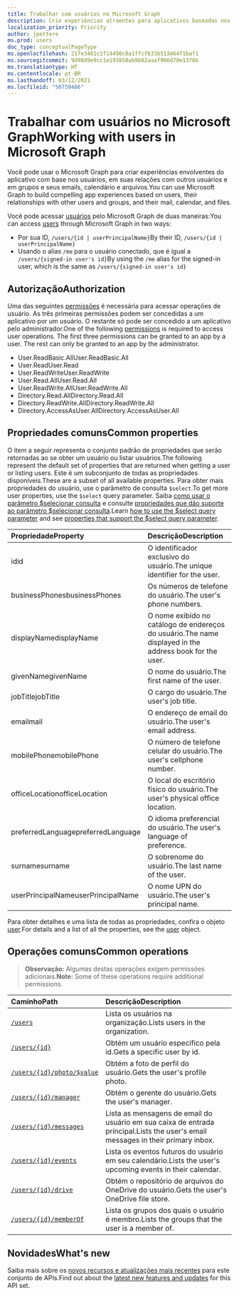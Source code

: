 ```yaml
---
title: Trabalhar com usuários no Microsoft Graph
description: Crie experiências atraentes para aplicativos baseadas nos usuários, suas relações com outros usuários e grupos, seus emails, calendários e arquivos.
localization_priority: Priority
author: jpettere
ms.prod: users
doc_type: conceptualPageType
ms.openlocfilehash: 217e3461c2f14490c0a1ffcf633b513464f1baf1
ms.sourcegitcommit: 9d98d9e9cc1e193850ab9b82aaaf906d70e1378b
ms.translationtype: HT
ms.contentlocale: pt-BR
ms.lasthandoff: 03/12/2021
ms.locfileid: "50759486"
---
```

# <a name="working-with-users-in-microsoft-graph"></a><span data-ttu-id="8f835-103">Trabalhar com usuários no Microsoft Graph</span><span class="sxs-lookup"><span data-stu-id="8f835-103">Working with users in Microsoft Graph</span></span>

<span data-ttu-id="8f835-104">Você pode usar o Microsoft Graph para criar experiências envolventes do aplicativo com base nos usuários, em suas relações com outros usuários e em grupos e seus emails, calendário e arquivos.</span><span class="sxs-lookup"><span data-stu-id="8f835-104">You can use Microsoft Graph to build compelling app experiences based on users, their relationships with other users and groups, and their mail, calendar, and files.</span></span>

<span data-ttu-id="8f835-105">Você pode acessar [usuários](user.md) pelo Microsoft Graph de duas maneiras:</span><span class="sxs-lookup"><span data-stu-id="8f835-105">You can access [users](user.md) through Microsoft Graph in two ways:</span></span>

- <span data-ttu-id="8f835-106">Por sua ID, `/users/{id | userPrincipalName}`</span><span class="sxs-lookup"><span data-stu-id="8f835-106">By their ID, `/users/{id | userPrincipalName}`</span></span>
- <span data-ttu-id="8f835-107">Usando o alias `/me` para o usuário conectado, que é igual a `/users/{signed-in user's id}`</span><span class="sxs-lookup"><span data-stu-id="8f835-107">By using the `/me` alias for the signed-in user, which is the same as `/users/{signed-in user's id}`</span></span>

## <a name="authorization"></a><span data-ttu-id="8f835-108">Autorização</span><span class="sxs-lookup"><span data-stu-id="8f835-108">Authorization</span></span>

<span data-ttu-id="8f835-p101">Uma das seguintes [permissões](/graph/permissions-reference) é necessária para acessar operações de usuário. As três primeiras permissões podem ser concedidas a um aplicativo por um usuário. O restante só pode ser concedido a um aplicativo pelo administrador.</span><span class="sxs-lookup"><span data-stu-id="8f835-p101">One of the following [permissions](/graph/permissions-reference) is required to access user operations. The first three permissions can be granted to an app by a user. The rest can only be granted to an app by the administrator.</span></span>

- <span data-ttu-id="8f835-112">User.ReadBasic.All</span><span class="sxs-lookup"><span data-stu-id="8f835-112">User.ReadBasic.All</span></span>
- <span data-ttu-id="8f835-113">User.Read</span><span class="sxs-lookup"><span data-stu-id="8f835-113">User.Read</span></span>
- <span data-ttu-id="8f835-114">User.ReadWrite</span><span class="sxs-lookup"><span data-stu-id="8f835-114">User.ReadWrite</span></span>
- <span data-ttu-id="8f835-115">User.Read.All</span><span class="sxs-lookup"><span data-stu-id="8f835-115">User.Read.All</span></span>
- <span data-ttu-id="8f835-116">User.ReadWrite.All</span><span class="sxs-lookup"><span data-stu-id="8f835-116">User.ReadWrite.All</span></span>
- <span data-ttu-id="8f835-117">Directory.Read.All</span><span class="sxs-lookup"><span data-stu-id="8f835-117">Directory.Read.All</span></span>
- <span data-ttu-id="8f835-118">Directory.ReadWrite.All</span><span class="sxs-lookup"><span data-stu-id="8f835-118">Directory.ReadWrite.All</span></span>
- <span data-ttu-id="8f835-119">Directory.AccessAsUser.All</span><span class="sxs-lookup"><span data-stu-id="8f835-119">Directory.AccessAsUser.All</span></span>

## <a name="common-properties"></a><span data-ttu-id="8f835-120">Propriedades comuns</span><span class="sxs-lookup"><span data-stu-id="8f835-120">Common properties</span></span>

<span data-ttu-id="8f835-121">O item a seguir representa o conjunto padrão de propriedades que serão retornadas ao se obter um usuário ou listar usuários.</span><span class="sxs-lookup"><span data-stu-id="8f835-121">The following represent the default set of properties that are returned when getting a user or listing users.</span></span> <span data-ttu-id="8f835-122">Este é um subconjunto de todas as propriedades disponíveis.</span><span class="sxs-lookup"><span data-stu-id="8f835-122">These are a subset of all available properties.</span></span> <span data-ttu-id="8f835-123">Para obter mais propriedades do usuário, use o parâmetro de consulta `$select`.</span><span class="sxs-lookup"><span data-stu-id="8f835-123">To get more user properties, use the `$select` query parameter.</span></span> <span data-ttu-id="8f835-124">Saiba [como usar o parâmetro $selecionar consulta](/graph/query-parameters#select-parameter) e consulte [propriedades que dão suporte ao parâmetro $selecionar consulta](../resources/user.md#properties).</span><span class="sxs-lookup"><span data-stu-id="8f835-124">Learn [how to use the $select query parameter](/graph/query-parameters#select-parameter) and see [properties that support the $select query parameter](../resources/user.md#properties).</span></span>

|<span data-ttu-id="8f835-125">Propriedade</span><span class="sxs-lookup"><span data-stu-id="8f835-125">Property</span></span> |<span data-ttu-id="8f835-126">Descrição</span><span class="sxs-lookup"><span data-stu-id="8f835-126">Description</span></span> |
|:----------|:-------------|
|<span data-ttu-id="8f835-127">id</span><span class="sxs-lookup"><span data-stu-id="8f835-127">id</span></span> | <span data-ttu-id="8f835-128">O identificador exclusivo do usuário.</span><span class="sxs-lookup"><span data-stu-id="8f835-128">The unique identifier for the user.</span></span>|
|<span data-ttu-id="8f835-129">businessPhones</span><span class="sxs-lookup"><span data-stu-id="8f835-129">businessPhones</span></span> | <span data-ttu-id="8f835-130">Os números de telefone do usuário.</span><span class="sxs-lookup"><span data-stu-id="8f835-130">The user's phone numbers.</span></span>|
|<span data-ttu-id="8f835-131">displayName</span><span class="sxs-lookup"><span data-stu-id="8f835-131">displayName</span></span> | <span data-ttu-id="8f835-132">O nome exibido no catálogo de endereços do usuário.</span><span class="sxs-lookup"><span data-stu-id="8f835-132">The name displayed in the address book for the user.</span></span>|
|<span data-ttu-id="8f835-133">givenName</span><span class="sxs-lookup"><span data-stu-id="8f835-133">givenName</span></span>| <span data-ttu-id="8f835-134">O nome do usuário.</span><span class="sxs-lookup"><span data-stu-id="8f835-134">The first name of the user.</span></span> |
|<span data-ttu-id="8f835-135">jobTitle</span><span class="sxs-lookup"><span data-stu-id="8f835-135">jobTitle</span></span> | <span data-ttu-id="8f835-136">O cargo do usuário.</span><span class="sxs-lookup"><span data-stu-id="8f835-136">The user's job title.</span></span>|
|<span data-ttu-id="8f835-137">email</span><span class="sxs-lookup"><span data-stu-id="8f835-137">mail</span></span>| <span data-ttu-id="8f835-138">O endereço de email do usuário.</span><span class="sxs-lookup"><span data-stu-id="8f835-138">The user's email address.</span></span> |
|<span data-ttu-id="8f835-139">mobilePhone</span><span class="sxs-lookup"><span data-stu-id="8f835-139">mobilePhone</span></span> | <span data-ttu-id="8f835-140">O número de telefone celular do usuário.</span><span class="sxs-lookup"><span data-stu-id="8f835-140">The user's cellphone number.</span></span>|
|<span data-ttu-id="8f835-141">officeLocation</span><span class="sxs-lookup"><span data-stu-id="8f835-141">officeLocation</span></span> | <span data-ttu-id="8f835-142">O local do escritório físico do usuário.</span><span class="sxs-lookup"><span data-stu-id="8f835-142">The user's physical office location.</span></span>|
|<span data-ttu-id="8f835-143">preferredLanguage</span><span class="sxs-lookup"><span data-stu-id="8f835-143">preferredLanguage</span></span> | <span data-ttu-id="8f835-144">O idioma preferencial do usuário.</span><span class="sxs-lookup"><span data-stu-id="8f835-144">The user's language of preference.</span></span>|
|<span data-ttu-id="8f835-145">surname</span><span class="sxs-lookup"><span data-stu-id="8f835-145">surname</span></span>| <span data-ttu-id="8f835-146">O sobrenome do usuário.</span><span class="sxs-lookup"><span data-stu-id="8f835-146">The last name of the user.</span></span> |
|<span data-ttu-id="8f835-147">userPrincipalName</span><span class="sxs-lookup"><span data-stu-id="8f835-147">userPrincipalName</span></span>| <span data-ttu-id="8f835-148">O nome UPN do usuário.</span><span class="sxs-lookup"><span data-stu-id="8f835-148">The user's principal name.</span></span> |

<span data-ttu-id="8f835-149">Para obter detalhes e uma lista de todas as propriedades, confira o objeto [user](user.md).</span><span class="sxs-lookup"><span data-stu-id="8f835-149">For details and a list of all the properties, see the [user](user.md) object.</span></span>

## <a name="common-operations"></a><span data-ttu-id="8f835-150">Operações comuns</span><span class="sxs-lookup"><span data-stu-id="8f835-150">Common operations</span></span>

> <span data-ttu-id="8f835-151">**Observação:** Algumas destas operações exigem permissões adicionais.</span><span class="sxs-lookup"><span data-stu-id="8f835-151">**Note:** Some of these operations require additional permissions.</span></span>

| <span data-ttu-id="8f835-152">Caminho</span><span class="sxs-lookup"><span data-stu-id="8f835-152">Path</span></span>    | <span data-ttu-id="8f835-153">Descrição</span><span class="sxs-lookup"><span data-stu-id="8f835-153">Description</span></span> |
|:---------|:-------------|
|[`/users`](../api/user-list.md) | <span data-ttu-id="8f835-154">Lista os usuários na organização.</span><span class="sxs-lookup"><span data-stu-id="8f835-154">Lists users in the organization.</span></span> |
|[`/users/{id}`](../api/user-get.md) | <span data-ttu-id="8f835-155">Obtém um usuário específico pela id.</span><span class="sxs-lookup"><span data-stu-id="8f835-155">Gets a specific user by id.</span></span> |
|[`/users/{id}/photo/$value`](../api/profilephoto-get.md)| <span data-ttu-id="8f835-156">Obtém a foto de perfil do usuário.</span><span class="sxs-lookup"><span data-stu-id="8f835-156">Gets the user's profile photo.</span></span> |
|[`/users/{id}/manager`](../api/user-list-manager.md) | <span data-ttu-id="8f835-157">Obtém o gerente do usuário.</span><span class="sxs-lookup"><span data-stu-id="8f835-157">Gets the user's manager.</span></span> |
|[`/users/{id}/messages`](../api/user-list-messages.md)| <span data-ttu-id="8f835-158">Lista as mensagens de email do usuário em sua caixa de entrada principal.</span><span class="sxs-lookup"><span data-stu-id="8f835-158">Lists the user's email messages in their primary inbox.</span></span> |
|[`/users/{id}/events`](../api/user-list-events.md) | <span data-ttu-id="8f835-159">Lista os eventos futuros do usuário em seu calendário.</span><span class="sxs-lookup"><span data-stu-id="8f835-159">Lists the user's upcoming events in their calendar.</span></span> |
|[`/users/{id}/drive`](../api/drive-get.md)| <span data-ttu-id="8f835-160">Obtém o repositório de arquivos do OneDrive do usuário.</span><span class="sxs-lookup"><span data-stu-id="8f835-160">Gets the user's OneDrive file store.</span></span> |
|[`/users/{id}/memberOf`](../api/user-list-memberof.md)| <span data-ttu-id="8f835-161">Lista os grupos dos quais o usuário é membro.</span><span class="sxs-lookup"><span data-stu-id="8f835-161">Lists the groups that the user is a member of.</span></span> |

## <a name="whats-new"></a><span data-ttu-id="8f835-162">Novidades</span><span class="sxs-lookup"><span data-stu-id="8f835-162">What's new</span></span>
<span data-ttu-id="8f835-163">Saiba mais sobre os [novos recursos e atualizações mais recentes](/graph/whats-new-overview) para este conjunto de APIs.</span><span class="sxs-lookup"><span data-stu-id="8f835-163">Find out about the [latest new features and updates](/graph/whats-new-overview) for this API set.</span></span>
